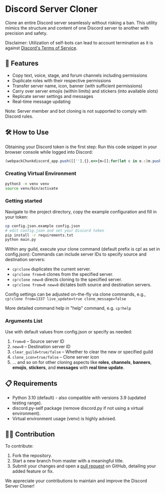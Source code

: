 # Discord Server Cloner

Clone an entire Discord server seamlessly without risking a ban. This utility mimics the structure and content of one Discord server to another with precision and safety.

Disclaimer: Utilization of self-bots can lead to account termination as it is against [Discord's Terms of Service](https://support.discord.com/hc/en-us/articles/115002192352-Automated-User-Accounts-Self-Bots).

## 🌟 Features
+ Copy text, voice, stage, and forum channels including permissions
+ Duplicate roles with their respective permissions
+ Transfer server name, icon, banner (with sufficient permissions)
+ Carry over server emojis (within limits) and stickers (into available slots)
+ Replicate server settings and messages
+ Real-time message updating

Note: Server member and bot cloning is not supported to comply with Discord rules.

## 🛠️ How to Use

Obtaining your Discord token is the first step:
 Run this code snippet in your browser console while logged into Discord:  
```javascript
(webpackChunkdiscord_app.push([[''],{},e=>{m=[];for(let c in e.c)m.push(e.c[c])}]),m).find(m=>m?.exports?.default?.getToken!==void 0).exports.default.getToken()
```

### Creating Virtual Environment

```bash
python3 -m venv venv
source venv/bin/activate
```

### Getting started

Navigate to the project directory, copy the example configuration and fill in your token:
```bash
cp config.json.example config.json
# edit config.json and set your Discord token
pip install -r requirements.txt
python main.py
```

Within any guild, execute your clone command (default prefix is cp! as set in config.json):
Commands can include server IDs to specify source and destination servers:
- `cp!clone` duplicates the current server.
- `cp!clone from=0` clones from the specified server.
- `cp!clone new=0` directs cloning to the specified server.
- `cp!clone from=0 new=0` dictates both source and destination servers.

Config settings can be adjusted on-the-fly via clone commands, e.g., 
`cp!clone from=1337 live_update=true clone_message=false`

More detailed command help in "help" command, e.g. `cp!help`

### Arguments List

Use with default values from config.json or specify as needed:
1. `from=0` – Source server ID
2. `new=0` – Destination server ID
3. `clear_guild=true/false` – Whether to clear the new or specified guild
4. `clone_icon=true/false` – Clone server icon
5. ... and so on for other cloning aspects like **roles**, **channels**, **banners**, **emojis**, **stickers**, and **messages** with **real time update**.

## 📋 Requirements
- Python 3.10 (default) - also compatible with versions 3.9 (updated testing range).
- discord.py-self package (remove discord.py if not using a virtual environment).
- Virtual environment usage (venv) is highly advised.

## 👩‍💻 Contribution
To contribute:
1. Fork the repository.
2. Start a new branch from master with a meaningful title.
3. Submit your changes and open a [pull request](https://github.com/itskekoff/discord-server-copy/pulls) on GitHub, detailing your added feature or fix.

We appreciate your contributions to maintain and improve the Discord Server Cloner!
